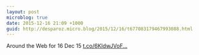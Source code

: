```yaml
---
layout: post
microblog: true
date: 2015-12-16 21:09 +1000
guid: http://desparoz.micro.blog/2015/12/16/t677083179467993088.html
---
```

Around the Web for 16 Dec 15 [t.co/6KIdwJVoF...](https://t.co/6KIdwJVoFx)
